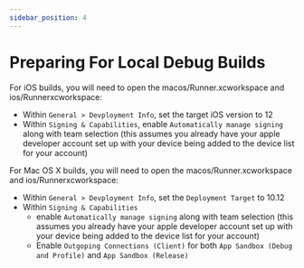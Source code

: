 ```yaml
---
sidebar_position: 4
---
```


# Preparing For Local Debug Builds

For iOS builds, you will need to open the macos/Runner.xcworkspace and ios/Runnerxcworkspace:

- Within `General > Devployment Info`, set the target iOS version to 12
- Within `Signing & Capabilities`, enable `Automatically manage signing` along with team selection (this assumes you already have your apple developer account set up with your device being added to the device list for your account) 

For Mac OS X builds, you will need to open the macos/Runner.xcworkspace and ios/Runnerxcworkspace:

- Within `General > Devployment Info`, set the `Deployment Target` to 10.12
- Within `Signing & Capabilities`
  - enable `Automatically manage signing` along with team selection (this assumes you already have your apple developer account set up with your device being added to the device list for your account)
  - Enable `Outgoping Connections (Client)` for both `App Sandbox (Debug and Profile)` and `App Sandbox (Release)`